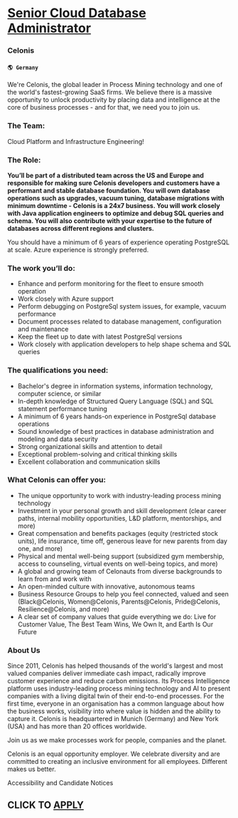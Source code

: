 # [Senior Cloud Database Administrator](https://www.remotewlb.com/apply/senior-cloud-database-administrator)  
### Celonis  
#### `🌎 Germany`  

We're Celonis, the global leader in Process Mining technology and one of the world's fastest-growing SaaS firms. We believe there is a massive opportunity to unlock productivity by placing data and intelligence at the core of business processes - and for that, we need you to join us.

### The Team:

Cloud Platform and Infrastructure Engineering!

### The Role:

 **You’ll be part of a distributed team across the US and Europe and responsible for making sure Celonis developers and customers have a performant and stable database foundation. You will own database operations such as upgrades, vacuum tuning, database migrations with minimum downtime - Celonis is a 24x7 business. You will work closely with Java application engineers to optimize and debug SQL queries and schema. You will also contribute with your expertise to the future of databases across different regions and clusters.**

You should have a minimum of 6 years of experience operating PostgreSQL at scale. Azure experience is strongly preferred.

### The work you’ll do:

  * Enhance and perform monitoring for the fleet to ensure smooth operation
  * Work closely with Azure support
  * Perform debugging on PostgreSql system issues, for example, vacuum performance
  * Document processes related to database management, configuration and maintenance
  * Keep the fleet up to date with latest PostgreSql versions
  * Work closely with application developers to help shape schema and SQL queries

### The qualifications you need:

  * Bachelor's degree in information systems, information technology, computer science, or similar
  * In-depth knowledge of Structured Query Language (SQL) and SQL statement performance tuning
  * A minimum of 6 years hands-on experience in PostgreSql database operations
  * Sound knowledge of best practices in database administration and modeling and data security
  * Strong organizational skills and attention to detail
  * Exceptional problem-solving and critical thinking skills
  * Excellent collaboration and communication skills

### What Celonis can offer you:

  * The unique opportunity to work with industry-leading process mining technology
  * Investment in your personal growth and skill development (clear career paths, internal mobility opportunities, L&D platform, mentorships, and more)
  * Great compensation and benefits packages (equity (restricted stock units), life insurance, time off, generous leave for new parents from day one, and more)
  * Physical and mental well-being support (subsidized gym membership, access to counseling, virtual events on well-being topics, and more)
  * A global and growing team of Celonauts from diverse backgrounds to learn from and work with
  * An open-minded culture with innovative, autonomous teams
  * Business Resource Groups to help you feel connected, valued and seen (Black@Celonis, Women@Celonis, Parents@Celonis, Pride@Celonis, Resilience@Celonis, and more)
  * A clear set of company values that guide everything we do: Live for Customer Value, The Best Team Wins, We Own It, and Earth Is Our Future

### About Us

Since 2011, Celonis has helped thousands of the world's largest and most valued companies deliver immediate cash impact, radically improve customer experience and reduce carbon emissions. Its Process Intelligence platform uses industry-leading process mining technology and AI to present companies with a living digital twin of their end-to-end processes. For the first time, everyone in an organisation has a common language about how the business works, visibility into where value is hidden and the ability to capture it. Celonis is headquartered in Munich (Germany) and New York (USA) and has more than 20 offices worldwide.

Join us as we make processes work for people, companies and the planet.

Celonis is an equal opportunity employer. We celebrate diversity and are committed to creating an inclusive environment for all employees. Different makes us better.

Accessibility and Candidate Notices

  
## CLICK TO [APPLY](https://www.remotewlb.com/apply/senior-cloud-database-administrator)

